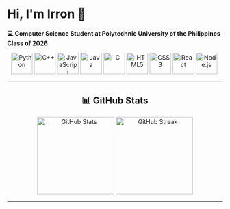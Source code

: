 # Hi, I'm Irron 👋

**💻 Computer Science Student at Polytechnic University of the Philippines Class of 2026**

<div align="center">

  <img src="https://cdn.jsdelivr.net/gh/devicons/devicon/icons/python/python-original.svg" alt="Python" width="50" height="50"/>
  <img src="https://cdn.jsdelivr.net/gh/devicons/devicon/icons/cplusplus/cplusplus-original.svg" alt="C++" width="50" height="50"/>
  <img src="https://cdn.jsdelivr.net/gh/devicons/devicon/icons/javascript/javascript-original.svg" alt="JavaScript" width="50" height="50"/>
  <img src="https://cdn.jsdelivr.net/gh/devicons/devicon/icons/java/java-original.svg" alt="Java" width="50" height="50"/>
  <img src="https://cdn.jsdelivr.net/gh/devicons/devicon/icons/c/c-original.svg" alt="C" width="50" height="50"/>
  <img src="https://cdn.jsdelivr.net/gh/devicons/devicon/icons/html5/html5-original.svg" alt="HTML5" width="50" height="50"/>
  <img src="https://cdn.jsdelivr.net/gh/devicons/devicon/icons/css3/css3-original.svg" alt="CSS3" width="50" height="50"/>
  <img src="https://cdn.jsdelivr.net/gh/devicons/devicon/icons/react/react-original.svg" alt="React" width="50" height="50"/>
  <img src="https://cdn.jsdelivr.net/gh/devicons/devicon/icons/nodejs/nodejs-original.svg" alt="Node.js" width="50" height="50"/>
  <img
</div>

---

## 📊 GitHub Stats

<div align="center">
  <img src="https://github-readme-stats.vercel.app/api?username=Eronixy&show_icons=true&theme=tokyonight&hide_border=true&count_private=true&hide_rank=true" alt="GitHub Stats" height="180">
  <img src="https://github-readme-streak-stats.herokuapp.com/?user=Eronixy&theme=tokyonight&hide_border=true" alt="GitHub Streak" height="180">
</div>

---
